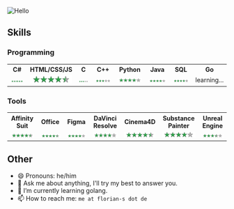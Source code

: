 ![Hello](https://user-images.githubusercontent.com/35099715/218798947-363e4f9f-3dd0-4edd-a9f9-7c7ce2f46b71.svg)


## Skills
### Programming
<table>
  <tr>
    <th>C#</th>
    <th>HTML/CSS/JS</th>
    <th>C</th>
    <th>C++</th>
    <th>Python</th>
    <th>Java</th>
    <th>SQL</th>
    <th>Go</th>
  </tr>
  <tr>
    <td><img style="width: 100px;" src="https://github.com/Flo96S/flo96s/blob/main/5stars.svg"></td>
    <td><img style="width: 100px;" src="https://github.com/Flo96S/flo96s/blob/main/4_5stars.svg"></td>
    <td><img style="width: 100px;" src="https://github.com/Flo96S/flo96s/blob/main/3stars.svg"></td>
    <td><img style="width: 100px;" src="https://github.com/Flo96S/flo96s/blob/main/3stars.svg"></td>
    <td><img style="width: 100px;" src="https://github.com/Flo96S/flo96s/blob/main/4stars.svg"></td>
    <td><img style="width: 100px;" src="https://github.com/Flo96S/flo96s/blob/main/4stars.svg"></td>
    <td><img style="width: 100px;" src="https://github.com/Flo96S/flo96s/blob/main/4stars.svg"></td>
    <td>learning...</td>
 </tr>
</table>

### Tools
<table>
  <tr>
    <th>Affinity Suit</th>
    <th>Office</th>
    <th>Figma</th>
    <th>DaVinci Resolve</th>
    <th>Cinema4D</th>
    <th>Substance Painter</th>
    <th>Unreal Engine</th>
 </tr>
  <tr>
    <td><img style="width: 100px;" src="https://github.com/Flo96S/flo96s/blob/main/4_5stars.svg"></td>
    <td><img style="width: 100px;" src="https://github.com/Flo96S/flo96s/blob/main/4_5stars.svg"></td>
    <td><img style="width: 100px;" src="https://github.com/Flo96S/flo96s/blob/main/4stars.svg"></td>
    <td><img style="width: 100px;" src="https://github.com/Flo96S/flo96s/blob/main/4stars.svg"></td>
    <td><img style="width: 100px;" src="https://github.com/Flo96S/flo96s/blob/main/4_5stars.svg"></td>
    <td><img style="width: 100px;" src="https://github.com/Flo96S/flo96s/blob/main/4stars.svg"></td>
    <td><img style="width: 100px;" src="https://github.com/Flo96S/flo96s/blob/main/3_5stars.svg"></td>
 </tr>
</table>

## Other

- 😄 Pronouns: he/him
- 💬 Ask me about anything, I'll try my best to answer you.
- 🌱 I’m currently learning golang.
- 📫 How to reach me: `me at florian-s dot de`

